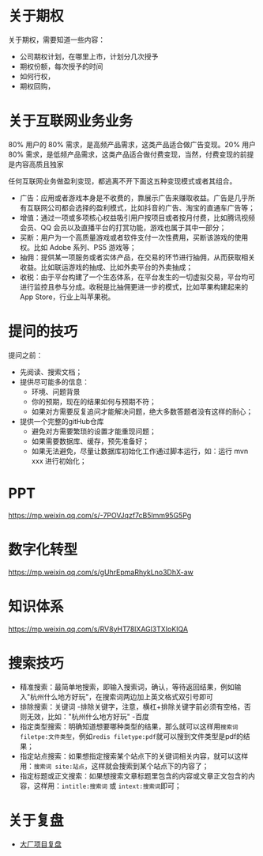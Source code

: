 # 关于期权

关于期权，需要知道一些内容：
- 公司期权计划，在哪里上市，计划分几次授予
- 期权份额，每次授予的时间
- 如何行权，
- 期权回购，

# 关于互联网业务业务

80% 用户的 80% 需求，是高频产品需求，这类产品适合做广告变现。20% 用户 80% 需求，是低频产品需求，这类产品适合做付费变现，当然，付费变现的前提是内容高质且独家

任何互联网业务做盈利变现，都逃离不开下面这五种变现模式或者其组合。
- 广告：应用或者游戏本身是不收费的，靠展示广告来赚取收益。广告是几乎所有互联网公司都会选择的盈利模式，比如抖音的广告、淘宝的直通车广告等；
- 增值：通过一项或多项核心权益吸引用户按项目或者按月付费，比如腾讯视频会员、QQ 会员以及直播平台的打赏功能，游戏也属于其中一部分；
- 买断：用户为一个高质量游戏或者软件支付一次性费用，买断该游戏的使用权。比如 Adobe 系列、PS5 游戏等；
- 抽佣：提供某一项服务或者实体产品，在交易的环节进行抽佣，从而获取相关收益。比如联运游戏的抽成、比如外卖平台的外卖抽成；
- 收税：由于平台构建了一个生态体系，在平台发生的一切虚拟交易，平台均可进行监控且参与分成。收税是比抽佣更进一步的模式，比如苹果构建起来的 App Store，行业上叫苹果税。

# 提问的技巧

提问之前：
- 先阅读、搜索文档；
- 提供尽可能多的信息：
    - 环境、问题背景
    - 你的预期，现在的结果如何与预期不符；
    - 如果对方需要反复追问才能解决问题，绝大多数答题者没有这样的耐心；
- 提供一个完整的gitHub仓库
    - 避免对方需要繁琐的设置才能重现问题；
    - 如果需要数据库、缓存，预先准备好；
    - 如果无法避免，尽量让数据库初始化工作通过脚本运行，如：运行 mvn xxx 进行初始化；

# PPT

https://mp.weixin.qq.com/s/-7POVJqzf7cB5lmm95G5Pg

# 数字化转型

https://mp.weixin.qq.com/s/gUhrEpmaRhykLno3DhX-aw

# 知识体系

https://mp.weixin.qq.com/s/RV8yHT78lXAGl3TXIoKIQA

# 搜索技巧

- 精准搜索：最简单地搜索，即输入搜索词，确认，等待返回结果，例如输入"杭州什么地方好玩"，在搜索词两边加上英文格式双引号即可
- 排除搜索：关键词 -排除关键字，注意，横杠+排除关键字前必须有空格，否则无效，比如："杭州什么地方好玩" -百度
- 指定类型搜索：明确知道想要哪种类型的结果，那么就可以这样用`搜索词 filetpe:文件类型`，例如`redis filetype:pdf`就可以搜到文件类型是pdf的结果；
- 指定站点搜索：如果想指定搜索某个站点下的关键词相关内容，就可以这样用：`搜索词 site:站点`，这样就会搜索到某个站点下的内容了；
- 指定标题或正文搜索：如果想搜索文章标题里包含的内容或文章正文包含的内容，这样用：`intitle:搜索词` 或 `intext:搜索词`即可；

# 关于复盘

- [大厂项目复盘](https://www.yuque.com/wikidesign/ykf0s9)


